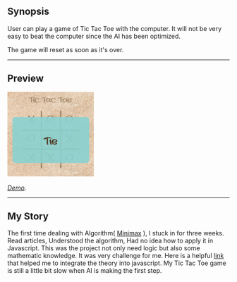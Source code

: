 ## Synopsis

User can play a game of Tic Tac Toe with the computer. It will not be very easy to beat the computer since the AI has been optimized.

The game will reset as soon as it's over.


---
## Preview

![Project Preview](https://github.com/lizzyQ/Tic-Tac-Toe/blob/master/preview.png?raw=true)

[*Demo*](http://codepen.io/lizzyQ/full/EZdVBJ/). 


***
## My Story
 
The first time dealing with Algorithm( [Minimax](https://en.wikipedia.org/wiki/Minimax) ), I stuck in for three weeks. Read articles, Understood the algorithm, Had no idea how to apply it in Javascript. This was the project not only need logic but also some mathematic knowledge. It was very challenge for me. 
Here is a helpful [link](https://blog.vivekpanyam.com/how-to-build-an-ai-that-wins-the-basics-of-minimax-search/) that helped me to integrate the theory into javascript. 
My Tic Tac Toe game is still a little bit slow when AI is making the first step. 


